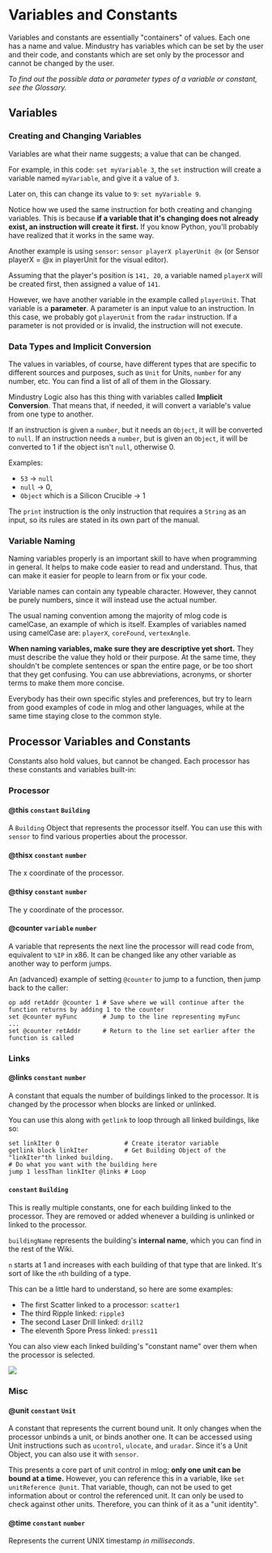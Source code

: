 # Variables and Constants

Variables and constants are essentially "containers" of values. Each one has a name and value. Mindustry has variables which can be set by the user and their code, and constants which are set only by the processor and cannot be changed by the user. 

*To find out the possible data or parameter types of a variable or constant, see the Glossary.*

## Variables

### Creating and Changing Variables

Variables are what their name suggests; a value that can be changed.

For example, in this code: `set myVariable 3`, the `set` instruction will create a variable named `myVariable`, and give it a value of `3`.

Later on, this can change its value to `9`: `set myVariable 9`.

Notice how we used the same instruction for both creating and changing variables. This is because **if a variable that it's changing does not already exist, an instruction will create it first.** If you know Python, you'll probably have realized that it works in the same way.

Another example is using `sensor`: `sensor playerX playerUnit @x` (or Sensor playerX = @x in playerUnit for the visual editor).

Assuming that the player's position is `141, 20`, a variable named `playerX` will be created first, then assigned a value of `141`.

However, we have another variable in the example called `playerUnit`. That variable is a **parameter**. A parameter is an input value to an instruction. In this case, we probably got `playerUnit` from the `radar` instruction. If a parameter is not provided or is invalid, the instruction will not execute.

### Data Types and Implicit Conversion

The values in variables, of course, have different types that are specific to different sources and purposes, such as `Unit` for Units, `number` for any number, etc. You can find a list of all of them in the Glossary.

Mindustry Logic also has this thing with variables called **Implicit Conversion**. That means that, if needed, it will convert a variable's value from one type to another.

If an instruction is given a `number`, but it needs an `Object`, it will be converted to `null`. If an instruction needs a `number`, but is given an `Object`, it will be converted to 1 if the object isn't `null`, otherwise 0.

Examples:

* `53` -> `null`
* `null` -> 0,
* `Object` which is a Silicon Crucible -> 1

The `print` instruction is the only instruction that requires a `String` as an input, so its rules are stated in its own part of the manual.

### Variable Naming

Naming variables properly is an important skill to have when programming in general. It helps to make code easier to read and understand. Thus, that can make it easier for people to learn from or fix your code.

Variable names can contain any typeable character. However, they cannot be purely numbers, since it will instead use the actual number.

The usual naming convention among the majority of mlog code is camelCase, an example of which is itself. Examples of variables named using camelCase are: `playerX`, `coreFound`, `vertexAngle`. 

**When naming variables, make sure they are descriptive yet short.** They must describe the value they hold or their purpose. At the same time, they shouldn't be complete sentences or span the entire page, or be too short that they get confusing. You can use abbreviations, acronyms, or shorter terms to make them more concise.

Everybody has their own specific styles and preferences, but try to learn from good examples of code in mlog and other languages, while at the same time staying close to the common style.

## Processor Variables and Constants

Constants also hold values, but cannot be changed. Each processor has these constants and variables built-in:

### Processor

#### @this `constant` `Building`

A `Building` Object that represents the processor itself. You can use this with `sensor` to find various properties about the processor.

#### @thisx `constant` `number`

The x coordinate of the processor.

#### @thisy `constant` `number`

The y coordinate of the processor.

#### @counter `variable` `number`

A variable that represents the next line the processor will read code from, equivalent to `%IP` in x86. It can be changed like any other variable as another way to perform jumps.

An (advanced) example of setting `@counter` to jump to a function, then jump back to the caller:

```
op add retAddr @counter 1 # Save where we will continue after the function returns by adding 1 to the counter
set @counter myFunc       # Jump to the line representing myFunc
...
set @counter retAddr      # Return to the line set earlier after the function is called
```
### Links

#### @links `constant` `number`

A constant that equals the number of buildings linked to the processor. It is changed by the processor when blocks are linked or unlinked.

You can use this along with `getlink` to loop through all linked buildings, like so:

```
set linkIter 0                  # Create iterator variable
getlink block linkIter          # Get Building Object of the "linkIter"th linked building.
# Do what you want with the building here
jump 1 lessThan linkIter @links # Loop
```

#### <buidingName><n> `constant` `Building`

This is really multiple constants, one for each building linked to the processor. They are removed or added whenever a building is unlinked or linked to the processor.

`buildingName` represents the building's **internal name**, which you can find in the rest of the Wiki. 

`n` starts at 1 and increases with each building of that type that are linked. It's sort of like the `n`th building of a type.

This can be a little hard to understand, so here are some examples:

* The first Scatter linked to a processor: `scatter1`
* The third Ripple linked: `ripple3`
* The second Laser Drill linked: `drill2`
* The eleventh Spore Press linked: `press11`

You can also view each linked building's "constant name" over them when the processor is selected.

<img src="/wiki-testing/images/misc/logic-variables-constants-links-linkedBuilding.png">

### Misc

#### @unit `constant` `Unit`

A constant that represents the current bound unit. It only changes when the processor unbinds a unit, or binds another one. It can be accessed using Unit instructions such as `ucontrol`, `ulocate`, and `uradar`. Since it's a Unit Object, you can also use it with `sensor`.

This presents a core part of unit control in mlog; **only one unit can be bound at a time.** However, you can reference this in a variable, like `set unitReference @unit`. That variable, though, can not be used to get information about or control the referenced unit. It can only be used to check against other units. Therefore, you can think of it as a "unit identity".

#### @time `constant` `number`

Represents the current UNIX timestamp *in milliseconds*.
